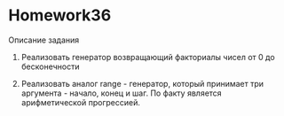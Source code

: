 # Homework36
Описание задания

1) Реализовать генератор возвращающий факториалы чисел от 0 до бесконечности

2) Реализовать аналог range - генератор, который принимает три аргумента - начало, конец и шаг. По факту является арифметической прогрессией.